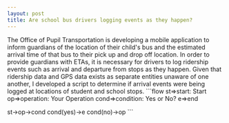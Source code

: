 ```yaml
---
layout: post
title: Are school bus drivers logging events as they happen? 
---
```


The Office of Pupil Transportation is developing a mobile application to inform guardians of the location of their child's bus and the estimated arrival time of that bus to their pick up and drop off location. In order to provide guardians with ETAs, it is necessary for drivers to log ridership events such as arrival and departure from stops as they happen. Given that ridership data and GPS data exists as separate entities unaware of one another, I developed a script to determine if arrival events were being logged at locations of student and school stops. 
​```flow
st=>start: Start
op=>operation: Your Operation
cond=>condition: Yes or No?
e=>end

st->op->cond
cond(yes)->e
cond(no)->op
​```

